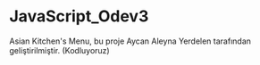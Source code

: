 # JavaScript_Odev3
Asian Kitchen's Menu, bu proje Aycan Aleyna Yerdelen tarafından geliştirilmiştir. (Kodluyoruz)
